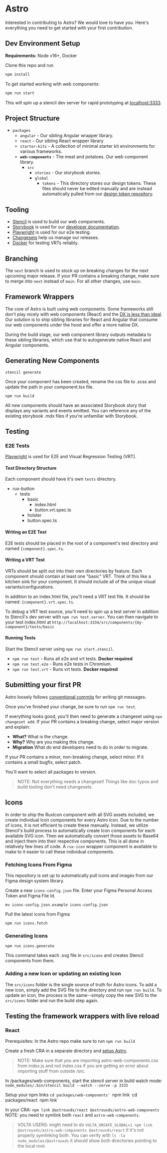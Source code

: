 # Astro

Interested in contributing to Astro? We would love to have you. Here's everything you need to get started with your first contribution.

## Dev Environment Setup

**Requirements:** Node v16+, Docker

Clone this repo and run

```bash
npm install
```

To get started working with web components:

```bash
npm run start
```

This will spin up a stencil dev server for rapid prototyping at [localhost:3333](http://localhost:3333).

## Project Structure

- `packages`
  - `angular` - Our sibling Angular wrapper library.
  - `react` - Our sibling React wrapper library
  - `starter-kits` - A collection of minimal starter kit environments for various frameworks.
  - **`web-components`** - The meat and potatoes. Our web component library.
    - `src`
      - `stories` - Our storybook stories.
      - `global`
        - `tokens` - This directory stores our design tokens. These files should never be edited manually and are instead automatically pulled from our [design token repository](https://github.com/RocketCommunicationsInc/astro-design-tokens).

## Tooling

- [Stencil](https://stenciljs.com/) is used to build our web components.
- [Storybook](https://storybook.js.org/) is used for our [developer documentation](https://astro-components.netlify.app/).
- [Playwright](https://playwright.dev/) is used for our e2e testing.
- [Changesets](https://github.com/changesets/changesets) help us manage our releases.
- [Docker](https://www.docker.com/) for testing VRTs reliably.

## Branching

The `next` branch is used to stock up on breaking changes for the next upcoming major release. If your PR contains a breaking change, make sure to merge into `next` instead of `main`. For all other changes, use `main`.

## Framework Wrappers

The core of Astro is built using web components. Some frameworks still don't play nicely with web components (React) and the [DX is less than ideal](https://stenciljs.com/docs/framework-bindings). Our solution is to ship sibling libraries for React and Angular that consume our web components under the hood and offer a more native DX.

During the build stage, our web component library outputs metadata to these sibling libraries, which use that to autogenerate native React and Angular components.

## Generating New Components

`stencil generate`

Once your component has been created, rename the css file to .scss and update the path in your component.tsx file.

`npm run build`

All new components should have an associated Storybook story that displays any variants and events emitted. You can reference any of the existing storybook .mdx files if you're unfamiliar with Storybook.

## Testing

### E2E Tests

[Playwright](https://playwright.dev/) is used for E2E and Visual Regression Testing (VRT).

#### Test Directory Structure

Each component should have it's own `tests` directory.

- rux-button
  - tests
    - basic
      - index.html
      - button.vrt.spec.ts
    - holster
    - button.spec.ts

#### Writing an E2E Test

E2E tests should be placed in the root of a component's test directory and named `{component}.spec.ts`.

#### Writing a VRT Test

VRTs should be split out into their own directories by feature. Each component should contain at least one "basic" VRT. Think of this like a kitchen sink for your component. It should include all of the unique visual variants/configurations.

In addition to an index.html file, you'll need a VRT test file. It should be named: `{component}.vrt.spec.ts`.

To debug a VRT test source, you'll need to spin up a test server in addition to Stencil's dev server with `npm run test.server`. You can then navigate to your test index.html at `http://localhost:3334/src/components/{my-component}/tests/basic`

#### Running Tests

Start the Stencil server using `npm run start.stencil`.

- `npm run test` - Runs all e2e and vrt tests. **Docker required**
- `npm run test.e2e` - Runs e2e tests in Chromium.
- `npm run test.vrt` - Runs vrt tests. **Docker required**

## Submitting your first PR

Astro loosely follows [conventional commits](https://www.conventionalcommits.org/en/v1.0.0/) for writing git messages.

Once you've finished your change, be sure to run `npm run test`.

If everything looks good, you'll then need to generate a changeset using `npx changeset add`. If your PR contains a breaking change, select major version and explain:

- **What?** What is the change.
- **Why?** Why are you making this change.
- **Migration** What do end developers need to do in order to migrate.

If your PR contains a minor, non-breaking change, select minor. If it contains a small bugfix, select patch.

You'll want to select all packages to version.

> NOTE: Not everything needs a changeset! Things like doc typos and build tooling don't need changesets.

## Icons

In order to ship the RuxIcon component with all SVG assets included, we create individual Icon components for every Astro icon. Due to the number of icons, it is not efficient to create these manually. Instead, we utilize Stencil's build process to automatically create Icon components for each available SVG icon. Then we automatically convert those assets to Base64 and inject them into their respective components. This is all done in relatively few lines of code. A `rux-icon` wrapper component is available to make to it easier to call these individual components.

### Fetching Icons From Figma

This repository is set up to automatically pull icons and images from our Figma design system library.

Create a new `icons-config.json` file. Enter your Figma Personal Access Token and Figma File Id.

`mv icons-config.json.example icons-config.json`

Pull the latest icons from Figma

`npm run icons.fetch`

### Generating Icons

`npm run icons.generate`

This command takes each .svg file in `src/icons` and creates Stencil components from them.

### Adding a new Icon or updating an existing Icon

The `src/icons` folder is the single source of truth for Astro icons. To add a new icon, simply add the SVG file to the directory and run `npm run build`. To update an icon, the process is the same--simply copy the new SVG to the `src/icons` folder and run the build step again.

## Testing the framework wrappers with live reload

### React

Prerequisites:
In the Astro repo make sure to run
`npm run build`

Create a fresh CRA in a separate directory and [setup Astro](https://astro-components.netlify.app/?path=/docs/astro-uxds-welcome-react--page).

> NOTE: Make sure that you are importing astro-web-components.css from index.js and not index.css if you are getting an error about importing stuff from outside /src.

In /packages/web-components, start the stencil server in build watch mode:
`node_modules/.bin/stencil build --watch --serve -p 3333`

Setup your npm links
`cd packages/web-components' `npm link` `cd packages/react` `npm link`

In your CRA:
`npm link @astrouxds/react @astrouxds/astro-web-components`
NOTE: you need to symlink both `react` and `astro-web-components`.

> VOLTA USERS: might need to do `VOLTA_UNSAFE_GLOBAL=1 npm link @astrouxds/astro-web-components @astrouxds/react` if it's not properly symlinking both. You can verify
> with `ls -la node_modules/@astrouxds` it should show both directories pointing to the
> local root.
